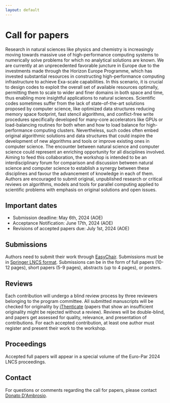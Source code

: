 ```yaml
---
layout: default
---
```

# Call for papers

Research in natural sciences like physics and chemistry is increasingly moving towards massive use of high-performance computing systems to numerically solve problems for which no analytical solutions are known. We are currently at an unprecedented favorable juncture in Europe due to the investments made through the Horizon Europe Programme, which has invested substantial resources in constructing high-performance computing infrastructure to achieve Exa-scale capabilities. In this scenario, it is crucial to design codes to exploit the overall set of available resources optimally, permitting them to scale to wider and finer domains in both space and time, thus enabling more insightful applications to natural sciences. Scientific codes sometimes suffer from the lack of state-of-the-art solutions proposed by computer science, like optimized data structures reducing memory space footprint, fast stencil algorithms, and conflict-free write procedures specifically developed for many-core accelerators like GPUs or load-balancing routines for both when and how to load balance for high-performance computing clusters. Nevertheless, such codes often embed original algorithmic solutions and data structures that could inspire the development of new algorithms and tools or improve existing ones in computer science. The encounter between natural science and computer science could represent an enriching opportunity for all disciplines involved. Aiming to feed this collaboration, the workshop is intended to be an interdisciplinary forum for comparison and discussion between natural science and computer science to establish a synergy between these disciplines and favour the advancement of knowledge in each of them. Authors are encouraged to submit original, unpublished research or critical reviews on algorithms, models and tools for parallel computing applied to scientific problems with emphasis on original solutions and open issues.


## Important dates

* Submission deadline: May 6th, 2024 (AOE)
* Acceptance Notification: June 17th, 2024 (AOE)
* Revisions of accepted papers due: July 1st, 2024 (AOE)

## Submissions
Authors need to submit their work through [EasyChair](https://easychair.org/conferences/?conf=europar24-ws-phd-poster-whpc). Submissions must be in [Springer LNCS format](https://www.springer.com/gp/computer-science/lncs/conference-proceedings-guidelines). Submissions can be in the form of full papers (10-12 pages), short papers (5-9 pages), abstracts (up to 4 pages), or posters. 

## Reviews 
Each contribution will undergo a blind review process by three reviewers belonging to the program committee. 
All submitted manuscripts will be checked for originality by [iThenticate](https://www.ithenticate.com/) (papers that show an insufficient originality might be rejected without a review). Reviews will be double-blind, and papers get assessed for quality, relevance, and presentation of contributions.
For each accepted contribution, at least one author must register and present their work to the workshop.

## Proceedings
Accepted full papers will appear in a special volume of the Euro-Par 2024 LNCS proceedings.


## Contact

For questions or comments regarding the call for papers, please contact [Donato D'Ambrosio](malito:donato.dambrosio@unical.it).

<script type="text/javascript">
var d = "abcdefghijklmnopqrstuvwxyzABCDEFGHIJKLMNOPQRSTUVWXYZ0123456789@_-+.";
var s = "FU4SEFKOYg9osdgvuCAuLFX"
var r = ""
for (var i = 0; i < s.length; i++) r += d.charAt((((d.indexOf(s.charAt(i)) - (3 * i + 31)) + 3 * d.length) % d.length));
document.getElementById("cntc").textContent = r;
</script>
